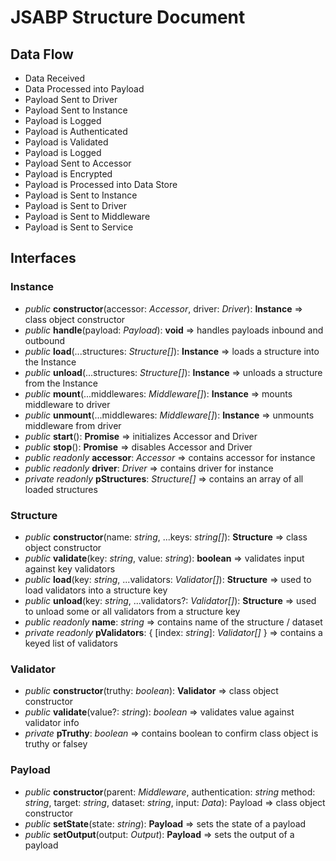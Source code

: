 # JSABP Structure Document

## Data Flow
 * Data Received
 * Data Processed into Payload
 * Payload Sent to Driver
 * Payload Sent to Instance
 * Payload is Logged
 * Payload is Authenticated
 * Payload is Validated
 * Payload is Logged
 * Payload Sent to Accessor
 * Payload is Encrypted
 * Payload is Processed into Data Store
 * Payload is Sent to Instance
 * Payload is Sent to Driver
 * Payload is Sent to Middleware
 * Payload is Sent to Service

## Interfaces

### Instance
 * *public* **constructor**(accessor: *Accessor*, driver: *Driver*): **Instance** => class object constructor
 * *public* **handle**(payload: *Payload*): **void** => handles payloads inbound and outbound
 * *public* **load**(...structures: *Structure[]*): **Instance** => loads a structure into the Instance
 * *public* **unload**(...structures: *Structure[]*): **Instance** => unloads a structure from the Instance
 * *public* **mount**(...middlewares: *Middleware[]*): **Instance** => mounts middleware to driver
 * *public* **unmount**(...middlewares: *Middleware[]*): **Instance** => unmounts middleware from driver
 * *public* **start**(): **Promise** => initializes Accessor and Driver
 * *public* **stop**(): **Promise** => disables Accessor and Driver
 * *public readonly* **accessor**: *Accessor* => contains accessor for instance
 * *public readonly* **driver**: *Driver* => contains driver for instance
 * *private readonly* **pStructures**: *Structure[]* => contains an array of all loaded structures

### Structure
 * *public* **constructor**(name: *string*, ...keys: *string[]*): **Structure** => class object constructor
 * *public* **validate**(key: *string*, value: *string*): **boolean** => validates input against key validators
 * *public* **load**(key: *string*, ...validators: *Validator[]*): **Structure** => used to load validators into a structure key
 * *public* **unload**(key: *string*, ...validators?: *Validator[]*): **Structure** => used to unload some or all validators from a structure key
 * *public readonly* **name**: *string* => contains name of the structure / dataset
 * *private readonly* **pValidators**: { [index: *string*]: *Validator[]* } => contains a keyed list of validators

### Validator
 * *public* **constructor**(truthy: *boolean*): **Validator** => class object constructor
 * *public* **validate**(value?: *string*): *boolean* => validates value against validator info
 * *private* **pTruthy**: *boolean* => contains boolean to confirm class object is truthy or falsey

### Payload
 * *public* **constructor**(parent: *Middleware*, authentication: *string* method: *string*, target: *string*, dataset: *string*, input: *Data*): Payload => class object constructor
 * *public* **setState**(state: *string*): **Payload** => sets the state of a payload
 * *public* **setOutput**(output: *Output*): **Payload** => sets the output of a payload
